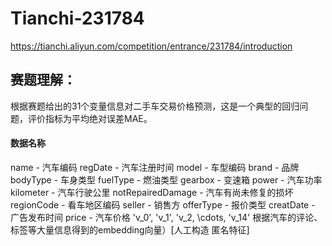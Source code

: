 # Tianchi-231784
https://tianchi.aliyun.com/competition/entrance/231784/introduction
## 赛题理解：
根据赛题给出的31个变量信息对二手车交易价格预测，这是一个典型的回归问题，评价指标为平均绝对误差MAE。


#### 数据名称
name - 汽车编码
regDate - 汽车注册时间
model - 车型编码
brand - 品牌
bodyType - 车身类型
fuelType - 燃油类型
gearbox - 变速箱
power - 汽车功率
kilometer - 汽车行驶公里
notRepairedDamage - 汽车有尚未修复的损坏
regionCode - 看车地区编码
seller - 销售方
offerType - 报价类型
creatDate - 广告发布时间
price - 汽车价格
'v_0', 'v_1', 'v_2, \cdots, 'v_14' 根据汽车的评论、标签等大量信息得到的embedding向量）[人工构造 匿名特征]
